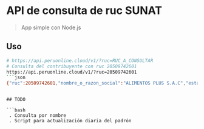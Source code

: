 # API de consulta de ruc SUNAT

> App simple con Node.js

## Uso

````bash
# https://api.peruonline.cloud/v1/?ruc=RUC_A_CONSULTAR
# Consulta del contribuyente con ruc 20509742601
https://api.peruonline.cloud/v1/?ruc=20509742601
```json
{"ruc":20509742601,"nombre_o_razon_social":"ALIMENTOS PLUS S.A.C","estado_del_contribuyente":"ACTIVO","condicion_de_domicilio":"HABIDO","ubigeo":150131,"tipo_de_via":"CAL.","nombre_de_via":"GERMAN SCHREIBER","codigo_de_zona":"URB.","tipo_de_zona":"SANTA ANA","numero":210,"interior":"801","lote":"-","dpto":"-","manzana":"-","kilometro":"-","":"","direccion":"CAL. GERMAN SCHREIBER 210"}
````

````

## TODO

```bash
 . Consulta por nombre
 . Script para actualización diaria del padrón
````
